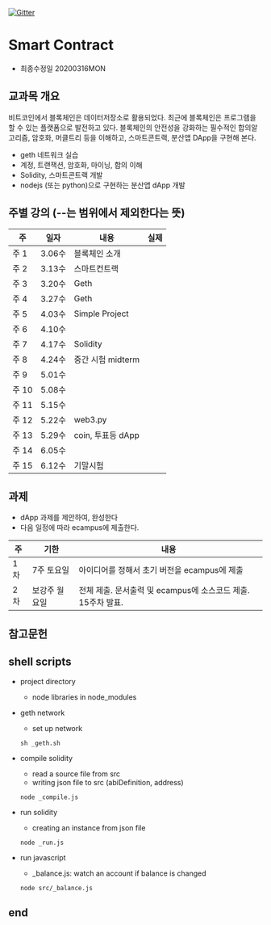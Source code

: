 [![Gitter](https://badges.gitter.im/smu405e/community.svg)](https://gitter.im/smu405e/community?utm_source=badge&utm_medium=badge&utm_campaign=pr-badge)

# Smart Contract

* 최종수정일 20200316MON

## 교과목 개요
비트코인에서 블록체인은 데이터저장소로 활용되었다. 최근에 블록체인은 프로그램을 할 수 있는 플랫폼으로 발전하고 있다. 블록체인의 안전성을 강화하는 필수적인
합의알고리즘, 암호화, 머클트리 등을 이해하고, 스마트콘트랙, 분산앱 DApp을 구현해 본다.
- geth 네트워크 실습
- 계정, 트랜잭션, 암호화, 마이닝, 합의 이해
- Solidity, 스마트콘트랙 개발
- nodejs (또는 python)으로 구현하는 분산앱 dApp 개발

## 주별 강의 (--는 범위에서 제외한다는 뜻)

주 | 일자 | 내용 | 실제
-----|-----|-----|-----
주 1 |  3.06수 | 블록체인 소개
주 2 |  3.13수 | 스마트컨트랙
주 3 |  3.20수 | Geth
주 4 |  3.27수 | Geth
주 5 |  4.03수 | Simple Project
주 6 |  4.10수 |
주 7 |  4.17수 | Solidity
주 8 |  4.24수 | 중간 시험 midterm 
주 9 |  5.01수 |
주 10 |  5.08수 |
주 11 |  5.15수 |
주 12 |  5.22수 | web3.py
주 13 |  5.29수 | coin, 투표등 dApp
주 14 |  6.05수 |
주 15 |  6.12수 | 기말시험


## 과제
* dApp 과제를 제안하여, 완성한다
* 다음 일정에 따라 ecampus에 제출한다.

주 | 기한 | 내용
-----|-----|-----
1차 | 7주 토요일 | 아이디어를 정해서 초기 버전을 ecampus에 제출
2차 | 보강주 월요일 | 전체 제출. 문서출력 및 ecampus에 소스코드 제출. 15주차 발표.

## 참고문헌


## shell scripts

* project directory
    * node libraries in node_modules

* geth network
    * set up network
    ```
    sh _geth.sh
    ```

* compile solidity
    * read a source file from src
    * writing json file to src (abiDefinition, address)
    ```
    node _compile.js
    ```

* run solidity
    * creating an instance from json file
    ```
    node _run.js
    ```
* run javascript
    * _balance.js: watch an account if balance is changed

    ```
    node src/_balance.js
    ```

## end

